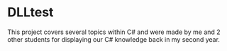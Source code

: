 # DLLtest

This project covers several topics within C# and were made by me and 2 other students for displaying our
C# knowledge back in my second year.
